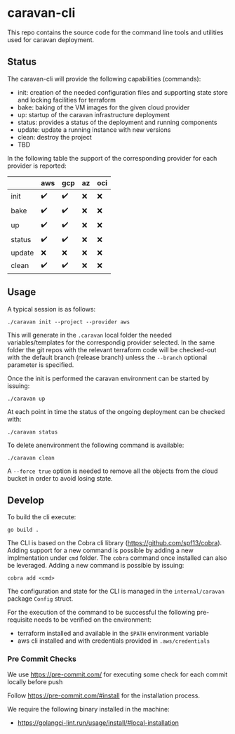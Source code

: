 # caravan-cli

This repo contains the source code for the command line tools and utilities used for caravan deployment.

## Status
The caravan-cli will provide the following capabilities (commands):

- init: creation of the needed configuration files and supporting state store and locking facilities for terraform
- bake: baking of the VM images for the given cloud provider
- up: startup of the caravan infrastructure deployment
- status: provides a status of the deployment and running components
- update: update a running instance with new versions
- clean: destroy the project
- TBD

In the following table the support of the corresponding provider for each provider is reported:

|  | aws | gcp | az | oci |
|--|--|--|--|--|
|init| :heavy_check_mark: | :heavy_check_mark: | :x: | :x: |
|bake| :heavy_check_mark: | :heavy_check_mark: | :x: | :x: |
|up| :heavy_check_mark: | :heavy_check_mark: | :x: | :x: | 
|status| :heavy_check_mark: | :heavy_check_mark: | :x: | :x: | 
|update| :x: | :x: | :x: | :x: | 
|clean| :heavy_check_mark: | :heavy_check_mark: | :x: | :x: | 

## Usage
A typical session is as follows:
```
./caravan init --project --provider aws
```
This will generate in the ```.caravan``` local folder the needed variables/templates for the correspondig provider selected. In the same folder the git repos with the relevant terraform code will be checked-out with the default branch (release branch) unless the ```--branch``` optional parameter is specified.

Once the init is performed the caravan environment can be started by issuing:
```
./caravan up
```

At each point in time the status of the ongoing deployment can be checked with:
```
./caravan status
```

To delete anenvironment the following command is available:
```
./caravan clean
```
A ```--force true``` option is needed to remove all the objects from the cloud bucket in order to avoid losing state.

## Develop

To build the cli execute:
```
go build .
```

The CLI is based on the Cobra cli library (https://github.com/spf13/cobra).
Adding support for a new command is possible by adding a new implmentation under `cmd` folder. The ```cobra``` command once installed can also be leveraged. Adding a new command is possible by issuing:
```
cobra add <cmd>
```

The configuration and state for the CLI is managed in the  `internal/caravan` package `Config` struct.

For the execution of the command to be successful the following pre-requisite needs to be verified on the environment:

- terraform installed and available in the `$PATH` environment variable
- aws cli installed and with credentials provided in `.aws/credentials`

### Pre Commit Checks

We use https://pre-commit.com/ for executing some check for each commit locally before push

Follow https://pre-commit.com/#install for the installation process.

We require the following binary installed in the machine:

- https://golangci-lint.run/usage/install/#local-installation
